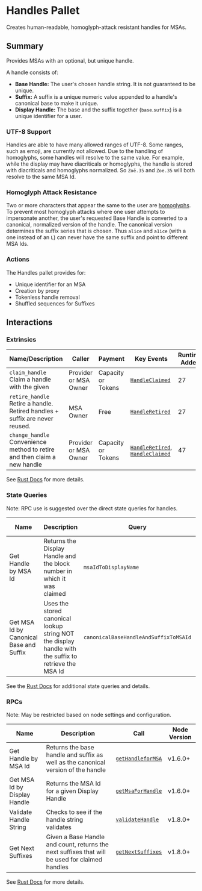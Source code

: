 # Handles Pallet

Creates human-readable, homoglyph-attack resistant handles for MSAs.

## Summary

Provides MSAs with an optional, but unique handle.

A handle consists of:
- **Base Handle:** The user's chosen handle string. It is not guaranteed to be unique.
- **Suffix:** A suffix is a unique numeric value appended to a handle's canonical base to make it unique.
- **Display Handle:** The base and the suffix together (`base`.`suffix`) is a unique identifier for a user.


### UTF-8 Support

Handles are able to have many allowed ranges of UTF-8.
Some ranges, such as emoji, are currently not allowed.
Due to the handling of homoglyphs, some handles will resolve to the same value.
For example, while the display may have diacriticals or homoglyphs, the handle is stored with diacriticals and homoglyphs normalized.
So `Zoë.35` and `Zoe.35` will both resolve to the same MSA Id.

### Homoglyph Attack Resistance

Two or more characters that appear the same to the user are [homoglyphs](https://en.wikipedia.org/wiki/Homoglyph).
To prevent most homoglyph attacks where one user attempts to impersonate another, the user's requested Base Handle is converted to a canonical, normalized version of the handle.
The canonical version determines the suffix series that is chosen.
Thus `alice` and `a1ice` (with a one instead of an `L`) can never have the same suffix and point to different MSA Ids.


### Actions

The Handles pallet provides for:

- Unique identifier for an MSA
- Creation by proxy
- Tokenless handle removal
- Shuffled sequences for Suffixes

## Interactions

### Extrinsics

| Name/Description                 | Caller        | Payment | Key Events                                                                                                    | Runtime Added |
| -------------------------------- | ------------- | ------- | ------------------------------------------------------------------------------------------------------------- | ------------- |
| `claim_handle`<br />Claim a handle with the given  | Provider or MSA Owner | Capacity or Tokens  | [`HandleClaimed`](https://frequency-chain.github.io/frequency/pallet_handles/pallet/enum.Event.html#variant.HandleClaimed) | 27             |
| `retire_handle`<br />Retire a handle. Retired handles + suffix are never reused.   | MSA Owner | Free  | [`HandleRetired`](https://frequency-chain.github.io/frequency/pallet_handles/pallet/enum.Event.html#variant.HandleRetired) | 27             |
| `change_handle`<br />Convenience method to retire and then claim a new handle  | Provider or MSA Owner | Capacity or Tokens  | [`HandleRetired`](https://frequency-chain.github.io/frequency/pallet_handles/pallet/enum.Event.html#variant.HandleRetired), [`HandleClaimed`](https://frequency-chain.github.io/frequency/{pallet_name}/pallet/enum.Event.html#variant.HandleClaimed) | 47             |

See [Rust Docs](https://frequency-chain.github.io/frequency/pallet_handles/pallet/struct.Pallet.html) for more details.

### State Queries

Note: RPC use is suggested over the direct state queries for handles.

| Name      | Description         | Query                    | Runtime Added |
| --------- | ------------------- | ------------------------ | ------------- |
| Get Handle by MSA Id  | Returns the Display Handle and the block number in which it was claimed   | `msaIdToDisplayName` | 29             |
| Get MSA Id by Canonical Base and Suffix  | Uses the stored canonical lookup string NOT the display handle with the suffix to retrieve the MSA Id   | `canonicalBaseHandleAndSuffixToMSAId` | 29             |

See the [Rust Docs](https://frequency-chain.github.io/frequency/pallet_handles/pallet/storage_types/index.html) for additional state queries and details.

### RPCs

Note: May be restricted based on node settings and configuration.

| Name    | Description       | Call                                                                                                 | Node Version |
| ------- | ----------------- | ---------------------------------------------------------------------------------------------------- | ------------ |
| Get Handle by MSA Id | Returns the base handle and suffix as well as the canonical version of the handle | [`getHandleforMSA`](https://frequency-chain.github.io/frequency/pallet_handles_rpc/trait.HandlesApiServer.html#tymethod.get_handle_for_msa) | v1.6.0+      |
| Get MSA Id by Display Handle | Returns the MSA Id for a given Display Handle | [`getMsaForHandle`](https://frequency-chain.github.io/frequency/pallet_handles_rpc/trait.HandlesApiServer.html#tymethod.get_handle_for_msa) | v1.6.0+      |
| Validate Handle String | Checks to see if the handle string validates | [`validateHandle`](https://frequency-chain.github.io/frequency/pallet_handles_rpc/trait.HandlesApiServer.html#tymethod.validate_handle) | v1.8.0+      |
| Get Next Suffixes | Given a Base Handle and count, returns the next suffixes that will be used for claimed handles | [`getNextSuffixes`](https://frequency-chain.github.io/frequency/pallet_handles_rpc/trait.HandlesApiServer.html#tymethod.get_next_suffixes) | v1.8.0+      |

See [Rust Docs](https://frequency-chain.github.io/frequency/pallet_handles_rpc/trait.HandlesApiServer.html) for more details.
